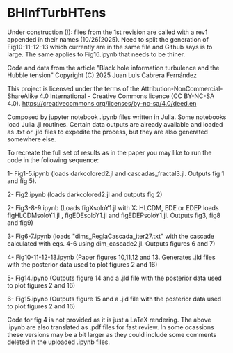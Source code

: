 # BHInfTurbHTens
Under construction (!): files from the 1st revision are called with a rev1 appended in their names (10/26(2025). 
Need to split the generation of Fig10-11-12-13 which currently are in the same file and Github says is to large. The same applies to Fig16.ipynb that needs to be thiner.

Code and data from the article "Black hole information turbulence and the Hubble tension" Copyright (C) 2025 Juan Luis Cabrera Fernández

This project is licensed under the terms of the Attribution-NonCommercial-ShareAlike 4.0 International - Creative Commons licence (CC BY-NC-SA 4.0). https://creativecommons.org/licenses/by-nc-sa/4.0/deed.en

Composed by jupyter notebook .ipynb files written in Julia. Some notebooks load Julia .jl routines. Certain data outputs are already available and loaded as .txt or .jld files to expedite the process, but they are also generated somewhere else.

To recreate the full set of results as in the paper you may like to run the code  in the following sequence:

1- Fig1-5.ipynb (loads darkcolored2.jl and cascadas_fractal3.jl. Outputs fig 1 and fig 5).

2- Fig2.ipynb (loads darkcolored2.jl and outputs fig 2)

2- Fig3-8-9.ipynb (Loads figXsoloY1.jl with X: HLCDM, EDE or EDEP loads figHLCDMsoloY1.jl , figEDEsoloY1.jl and figEDEPsoloY1.jl. Outputs fig3, fig8 and fig9)

3- Fig6-7.ipynb (loads "dims_ReglaCascada_iter27.txt" with the cascade calculated with eqs. 4-6 using dim_cascade2.jl. Outputs figures 6 and 7)

4- Fig10-11-12-13.ipynb (Paper figures 10,11,12 and 13. Generates .jld files with the posterior data used to plot figures 2 and 16)

5- Fig14.ipynb (Outputs figure 14 and a .jld file with the posterior data used to plot figures 2 and 16)

6- Fig15.ipynb  (Outputs figure 15 and a .jld file with the posterior data used to plot figures 2 and 16)


Code for fig 4 is not provided as it is just a LaTeX rendering. The above .ipynb are also translated as .pdf files for fast review. In some ocassions these versions may be a bit larger as they could include some comments deleted in the uploaded .ipynb files.  




